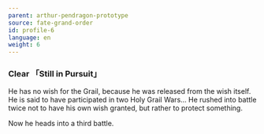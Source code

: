 ```yaml
---
parent: arthur-pendragon-prototype
source: fate-grand-order
id: profile-6
language: en
weight: 6
---
```


### Clear 「Still in Pursuit」

He has no wish for the Grail, because he was released from the wish itself. He is said to have participated in two Holy Grail Wars… He rushed into battle twice not to have his own wish granted, but rather to protect something.

Now he heads into a third battle.

